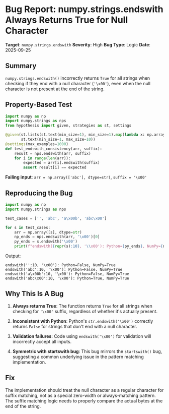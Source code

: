 # Bug Report: numpy.strings.endswith Always Returns True for Null Character

**Target**: `numpy.strings.endswith`
**Severity**: High
**Bug Type**: Logic
**Date**: 2025-09-25

## Summary

`numpy.strings.endswith()` incorrectly returns `True` for all strings when checking if they end with a null character (`'\x00'`), even when the null character is not present at the end of the string.

## Property-Based Test

```python
import numpy as np
import numpy.strings as nps
from hypothesis import given, strategies as st, settings

@given(st.lists(st.text(min_size=1), min_size=1).map(lambda x: np.array(x, dtype=str)),
       st.text(min_size=1, max_size=10))
@settings(max_examples=1000)
def test_endswith_consistency(arr, suffix):
    result = nps.endswith(arr, suffix)
    for i in range(len(arr)):
        expected = arr[i].endswith(suffix)
        assert result[i] == expected
```

**Failing input**: `arr = np.array(['abc'], dtype=str)`, `suffix = '\x00'`

## Reproducing the Bug

```python
import numpy as np
import numpy.strings as nps

test_cases = ['', 'abc', 'a\x00b', 'abc\x00']

for s in test_cases:
    arr = np.array([s], dtype=str)
    np_ends = nps.endswith(arr, '\x00')[0]
    py_ends = s.endswith('\x00')
    print(f"endswith({repr(s):10}, '\\x00'): Python={py_ends}, NumPy={np_ends}")
```

Output:
```
endswith('':10, '\x00'): Python=False, NumPy=True
endswith('abc':10, '\x00'): Python=False, NumPy=True
endswith('a\x00b':10, '\x00'): Python=False, NumPy=True
endswith('abc\x00':10, '\x00'): Python=True, NumPy=True
```

## Why This Is A Bug

1. **Always returns True**: The function returns `True` for all strings when checking for `'\x00'` suffix, regardless of whether it's actually present.

2. **Inconsistent with Python**: Python's `str.endswith('\x00')` correctly returns `False` for strings that don't end with a null character.

3. **Validation failures**: Code using `endswith('\x00')` for validation will incorrectly accept all inputs.

4. **Symmetric with startswith bug**: This bug mirrors the `startswith()` bug, suggesting a common underlying issue in the pattern matching implementation.

## Fix

The implementation should treat the null character as a regular character for suffix matching, not as a special zero-width or always-matching pattern. The suffix matching logic needs to properly compare the actual bytes at the end of the string.